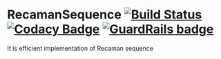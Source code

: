 # RecamanSequence [![Build Status](https://travis-ci.org/siriak/RecamanSequenceGenerator.svg?branch=master)](https://travis-ci.org/siriak/RecamanSequenceGenerator) [![Codacy Badge](https://api.codacy.com/project/badge/Grade/acccb30938054a0ebc6ad2362ee75c99)](https://app.codacy.com/app/siriak/RecamanSequence?utm_source=github.com&utm_medium=referral&utm_content=siriak/RecamanSequence&utm_campaign=Badge_Grade_Settings) [![GuardRails badge](https://badges.guardrails.io/siriak/RecamanSequence.svg?token=690c7f83523f813df6d34133dcda0235dac4f0d45bf461d3bb4962ec66615eb7)](https://dashboard.guardrails.io/default/gh/siriak/RecamanSequence)

It is efficient implementation of Recaman sequence
